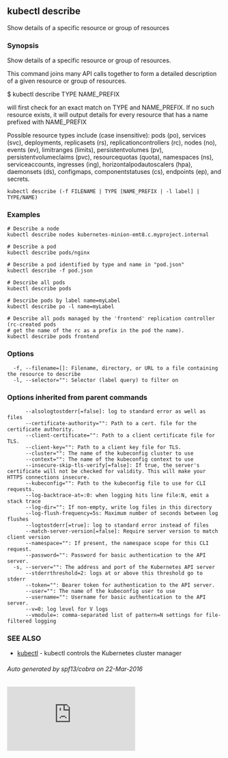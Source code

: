 <!-- BEGIN MUNGE: UNVERSIONED_WARNING -->


<!-- END MUNGE: UNVERSIONED_WARNING -->

## kubectl describe

Show details of a specific resource or group of resources

### Synopsis


Show details of a specific resource or group of resources.

This command joins many API calls together to form a detailed description of a
given resource or group of resources.

$ kubectl describe TYPE NAME_PREFIX

will first check for an exact match on TYPE and NAME_PREFIX. If no such resource
exists, it will output details for every resource that has a name prefixed with NAME_PREFIX

Possible resource types include (case insensitive): pods (po), services (svc), deployments,
replicasets (rs), replicationcontrollers (rc), nodes (no), events (ev), limitranges (limits),
persistentvolumes (pv), persistentvolumeclaims (pvc), resourcequotas (quota), namespaces (ns),
serviceaccounts, ingresses (ing), horizontalpodautoscalers (hpa), daemonsets (ds), configmaps,
componentstatuses (cs), endpoints (ep), and secrets.

```
kubectl describe (-f FILENAME | TYPE [NAME_PREFIX | -l label] | TYPE/NAME)
```

### Examples

```
# Describe a node
kubectl describe nodes kubernetes-minion-emt8.c.myproject.internal

# Describe a pod
kubectl describe pods/nginx

# Describe a pod identified by type and name in "pod.json"
kubectl describe -f pod.json

# Describe all pods
kubectl describe pods

# Describe pods by label name=myLabel
kubectl describe po -l name=myLabel

# Describe all pods managed by the 'frontend' replication controller (rc-created pods
# get the name of the rc as a prefix in the pod the name).
kubectl describe pods frontend
```

### Options

```
  -f, --filename=[]: Filename, directory, or URL to a file containing the resource to describe
  -l, --selector="": Selector (label query) to filter on
```

### Options inherited from parent commands

```
      --alsologtostderr[=false]: log to standard error as well as files
      --certificate-authority="": Path to a cert. file for the certificate authority.
      --client-certificate="": Path to a client certificate file for TLS.
      --client-key="": Path to a client key file for TLS.
      --cluster="": The name of the kubeconfig cluster to use
      --context="": The name of the kubeconfig context to use
      --insecure-skip-tls-verify[=false]: If true, the server's certificate will not be checked for validity. This will make your HTTPS connections insecure.
      --kubeconfig="": Path to the kubeconfig file to use for CLI requests.
      --log-backtrace-at=:0: when logging hits line file:N, emit a stack trace
      --log-dir="": If non-empty, write log files in this directory
      --log-flush-frequency=5s: Maximum number of seconds between log flushes
      --logtostderr[=true]: log to standard error instead of files
      --match-server-version[=false]: Require server version to match client version
      --namespace="": If present, the namespace scope for this CLI request.
      --password="": Password for basic authentication to the API server.
  -s, --server="": The address and port of the Kubernetes API server
      --stderrthreshold=2: logs at or above this threshold go to stderr
      --token="": Bearer token for authentication to the API server.
      --user="": The name of the kubeconfig user to use
      --username="": Username for basic authentication to the API server.
      --v=0: log level for V logs
      --vmodule=: comma-separated list of pattern=N settings for file-filtered logging
```

### SEE ALSO

* [kubectl](kubectl.md)	 - kubectl controls the Kubernetes cluster manager

###### Auto generated by spf13/cobra on 22-Mar-2016



<!-- BEGIN MUNGE: IS_VERSIONED -->
<!-- TAG IS_VERSIONED -->
<!-- END MUNGE: IS_VERSIONED -->


<!-- BEGIN MUNGE: GENERATED_ANALYTICS -->
[![Analytics](https://kubernetes-site.appspot.com/UA-36037335-10/GitHub/docs/user-guide/kubectl/kubectl_describe.md?pixel)]()
<!-- END MUNGE: GENERATED_ANALYTICS -->
